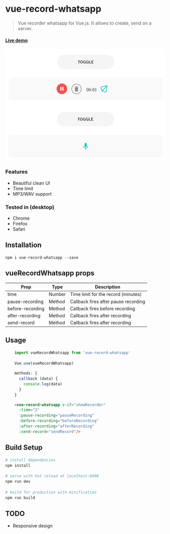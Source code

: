 # vue-record-whatsapp

> Vue recorder whatsapp for Vue.js. It allows to create, send on a server.

#### [Live demo](https://jsfiddle.net/grishkovelli/rb1anxyj/)

![](https://github.com/MohammedTaha226/vue-record-whatsapp/blob/main/screenshot.png)

### Features

- Beautiful clean UI
- Time limit
- MP3/WAV support

### Tested in (desktop)

- Chrome
- Firefox
- Safari

## Installation

```
npm i vue-record-whatsapp --save
```
## vueRecordWhatsapp props
| Prop                  | Type     | Description                                                   |
| --------------------- | -------- | ------------------------------------------------------------- |
| time                  | Number   |    Time limit for the record (minutes)                        |
| pause-recording       | Method   |    Callback fires after pause recording                       |
| before-recording      | Method   |    Callback fires before recording                            |
| after-recording       | Method   |    Callback fires after recording                             |
| send-record           | Method   |    Callback fires after recording                             |

## Usage

```js
    import vueRecordWhatsapp from 'vue-record-whatsapp'

    Vue.use(vueRecordWhatsapp)
```

```js
    methods: {
      callback (data) {
        console.log(data)
      }
    }
```

```html
    <vue-record-whatsapp v-if="showRecorder"
      :time="2"
      :pause-recording="pauseRecording"
      :before-recording="beforeRecording"
      :after-recording="afterRecording"
      :send-record="sendRecord"/>
```

## Build Setup

``` bash
# install dependencies
npm install

# serve with hot reload at localhost:8080
npm run dev

# build for production with minification
npm run build
```

## TODO
- Responsive design
